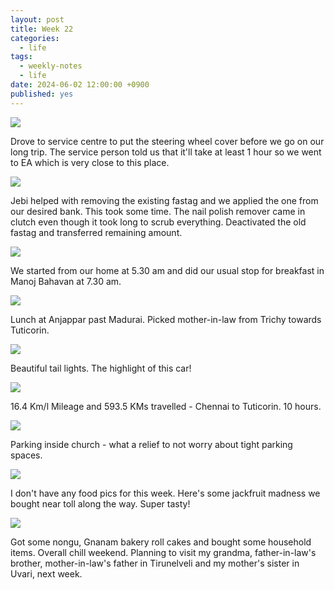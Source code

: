 ```yaml
---
layout: post
title: Week 22
categories:
  - life
tags:
  - weekly-notes
  - life
date: 2024-06-02 12:00:00 +0900
published: yes
---
```

![](https://i.imgur.com/PyTaP6B.jpg)

Drove to service centre to put the steering wheel cover before we go on our long trip. The service person told us that it'll take at least 1 hour so we went to EA which is very close to this place. 

![](https://i.imgur.com/HBhknPP.jpg)

Jebi helped with removing the existing fastag and we applied the one from our desired bank. This took some time. The nail polish remover came in clutch even though it took long to scrub everything. Deactivated the old fastag and transferred remaining amount.

![](https://i.imgur.com/ONP5WlY.jpg)

We started from our home at 5.30 am and did our usual stop for breakfast in Manoj Bahavan at 7.30 am.

![](https://i.imgur.com/Xwx9EK8.jpg)

Lunch at Anjappar past Madurai. Picked mother-in-law from Trichy towards Tuticorin.

![](https://i.imgur.com/Poj5d1j.jpg)

Beautiful tail lights. The highlight of this car! 

![](https://i.imgur.com/4EYpOqz.jpg)

16.4 Km/l Mileage and 593.5 KMs travelled - Chennai to Tuticorin. 10 hours.

![](https://i.imgur.com/fd0J9Dy.jpg)

Parking inside church - what a relief to not worry about tight parking spaces. 

![](https://i.imgur.com/VPqwGMI.jpg)

I don't have any food pics for this week. Here's some jackfruit madness we bought near toll along the way. Super tasty! 

![](https://i.imgur.com/tpcw1z6.jpg)

Got some nongu, Gnanam bakery roll cakes and bought some household items. Overall chill weekend. Planning to visit my grandma, father-in-law's brother, mother-in-law's father in Tirunelveli and my mother's sister in Uvari, next week.